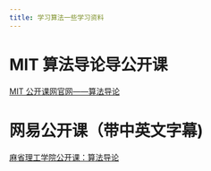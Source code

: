 ```yaml
---
title: 学习算法一些学习资料
---
```


# MIT 算法导论导公开课
[MIT 公开课网官网——算法导论 ](https://ocw.mit.edu/courses/electrical-engineering-and-computer-science/6-046j-introduction-to-algorithms-sma-5503-fall-2005/)

# 网易公开课（带中英文字幕) 

[麻省理工学院公开课：算法导论](http://open.163.com/special/opencourse/algorithms.html)

<!-- more -->